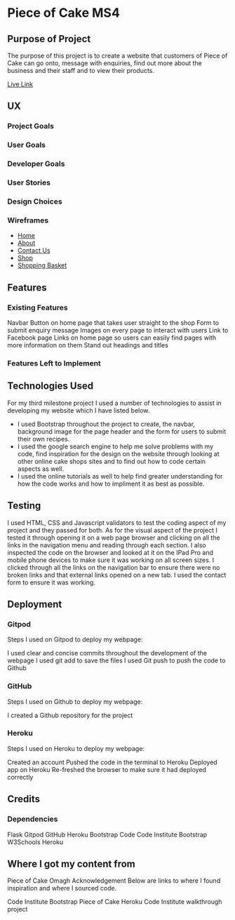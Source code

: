 # Piece of Cake MS4 

## Purpose of Project
The purpose of this project is to create a website that customers of Piece of Cake can go onto, message with enquiries, find out more about the business and their staff and to view their products.

<a href='#'>Live Link</a>

## UX
### Project Goals

### User Goals

### Developer Goals

### User Stories

### Design Choices


### Wireframes
* <a href='#'>Home</a>
* <a href='#'>About</a>
* <a href='#'>Contact Us</a>
* <a href='#'>Shop</a>
* <a href='#'>Shopping Basket</a>

## Features
### Existing Features
Navbar
Button on home page that takes user straight to the shop
Form to submit enquiry message
Images on every page to interact with users
Link to Facebook page
Links on home page so users can easily find pages with more information on them
Stand out headings and titles
### Features Left to Implement

## Technologies Used
For my third milestone project I used a number of technologies to assist in developing my website which I have listed below.

* I used Bootstrap throughout the project to create, the navbar, background image for the page header and the form for users to submit their own recipes.
* I used the google search engine to help me solve problems with my code, find inspiration for the design on the website through looking at other online cake shops sites and to find out how to code certain aspects as well.
* I used the online tutorials as well to help find greater understanding for how the code works and how to impliment it as best as possible.
## Testing
I used HTML, CSS and Javascript validators to test the coding aspect of my project and they passed for both. As for the visual aspect of the project I tested it through opening it on a web page browser and clicking on all the links in the navigation menu and reading through each section. I also inspected the code on the browser and looked at it on the IPad Pro and mobile phone devices to make sure it was working on all screen sizes. I clicked through all the links on the navigation bar to ensure there were no broken links and that external links opened on a new tab. I used the contact form to ensure it was working.

## Deployment
### Gitpod
Steps I used on Gitpod to deploy my webpage:

I used clear and concise commits throughout the development of the webpage
I used git add to save the files
I used Git push to push the code to Github
### GitHub
Steps I used on Github to deploy my webpage:

I created a Github repository for the project
### Heroku
Steps I used on Heroku to deploy my webpage:

Created an account
Pushed the code in the terminal to Heroku
Deployed app on Heroku
Re-freshed the browser to make sure it had deployed correctly
## Credits
### Dependencies
Flask
Gitpod
GitHub
Heroku
Bootstrap
Code
Code Institute
Bootstrap
W3Schools
Heroku
## Where I got my content from
Piece of Cake Omagh
Acknowledgement
Below are links to where I found inspiration and where I sourced code.

Code Institute
Bootstrap
Piece of Cake
Heroku
Code Institute walkthrough project
